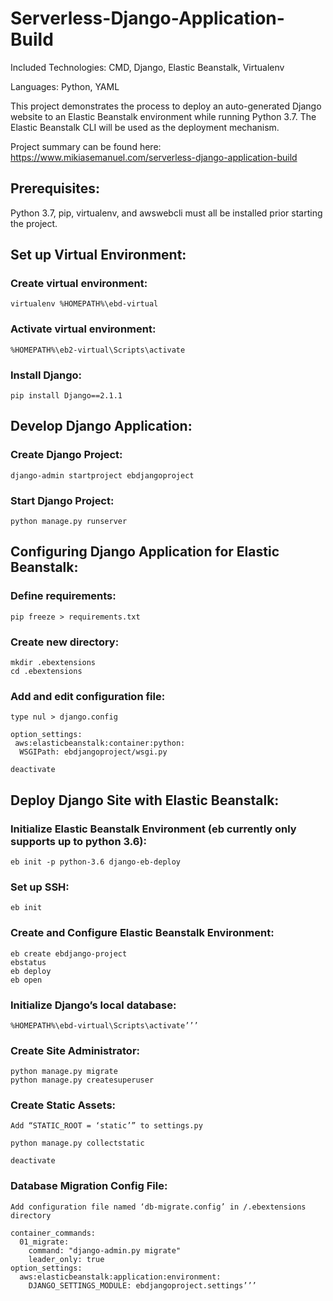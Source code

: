 # Serverless-Django-Application-Build

Included Technologies: CMD, Django, Elastic Beanstalk, Virtualenv

Languages: Python, YAML

This project demonstrates the process to deploy an auto-generated Django website to an Elastic Beanstalk environment while running Python 3.7. The Elastic Beanstalk CLI will be used as the deployment mechanism.

Project summary can be found here: https://www.mikiasemanuel.com/serverless-django-application-build

## Prerequisites:

Python 3.7, pip, virtualenv, and awswebcli must all be installed prior starting the project. 

## Set up Virtual Environment:

### Create virtual environment:
```
virtualenv %HOMEPATH%\ebd-virtual
```

### Activate virtual environment:
``` 
%HOMEPATH%\eb2-virtual\Scripts\activate
```

### Install Django:
```
pip install Django==2.1.1
```

## Develop Django Application: 

### Create Django Project:
```
django-admin startproject ebdjangoproject
```

### Start Django Project:
```
python manage.py runserver
```

## Configuring Django Application for Elastic Beanstalk:

### Define requirements:
```
pip freeze > requirements.txt
```

### Create new directory:
```
mkdir .ebextensions
cd .ebextensions
```

### Add and edit configuration file:
```
type nul > django.config
```
```
option_settings:
 aws:elasticbeanstalk:container:python:
  WSGIPath: ebdjangoproject/wsgi.py
```
```
deactivate
```

## Deploy Django Site with Elastic Beanstalk: 

### Initialize Elastic Beanstalk Environment (eb currently only supports up to python 3.6):
```
eb init -p python-3.6 django-eb-deploy
```

### Set up SSH:
```
eb init
```

### Create and Configure Elastic Beanstalk Environment:

```
eb create ebdjango-project
ebstatus
eb deploy
eb open
```

### Initialize Django’s local database:

```
%HOMEPATH%\ebd-virtual\Scripts\activate’’’
```

### Create Site Administrator:

```
python manage.py migrate
python manage.py createsuperuser
```

### Create Static Assets:

```
Add “STATIC_ROOT = ‘static’” to settings.py
```

```
python manage.py collectstatic
```

```
deactivate
```

### Database Migration Config File:

```
Add configuration file named ‘db-migrate.config’ in /.ebextensions directory
```
```
container_commands:
  01_migrate:
    command: "django-admin.py migrate"
    leader_only: true
option_settings:
  aws:elasticbeanstalk:application:environment:
    DJANGO_SETTINGS_MODULE: ebdjangoproject.settings’’’
```



